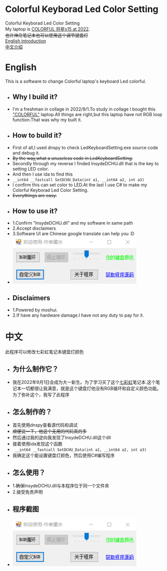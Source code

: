 # Colorful Keyborad Led Color Setting
Colorful Keyborad Led Color Setting  
My laptop is [COLORFUL 将星x15 at 2022](https://www.colorful.cn/product_show.aspx?mid=158&id=13).  
<s>也许神舟笔记本也可以使用这个调节键盘灯</s>  
[English introduction](#english)  
[中文介绍](#中文)  
# English  
This is a software to change Colorful laptop's keyboard Led colorful.  
+ ## Why I build it?  
+ I'm a freshman in collage in 2022/9/1.To study in collage I bought this ["COLORFUL"](https://www.colorful.cn/) laptop.All things are right,but this laptop have not RGB loop function.That was why my built it.  
+ ## How to build it?  
+ First of all,I used dnspy to check LedKeyboardSetting.exe source code and debug it.  
+ <s> By the way,what a unuseless code in LedKeyboardSetting. </s>  
+ Secondly through my reverse I finded InsydeDCHU.dll that is the key to setting LED color.  
+ And then I use ida to find this  
+ `__int64 __fastcall SetDCHU_Data(int a1, __int64 a2, int a3)`  
+ I confirm this can set color to LED.At the last I use C# to make my Colorful Keyborad Led Color Setting.  
+ <s> Everythings are easy. </s>  
+  ## How to use it?  
+  1.Confirm "InsydeDCHU.dll" and my software in same path  
+  2.Accept disclaimers  
+  3.Software UI are Chinese google translate can help you :D  
+  ![](https://github.com/moshuiD/Colorful-Keyborad-Led-Color-Setting/blob/main/ui.png)  
+  ## Disclaimers  
+  1.Powered by moshui.
+  2.If have any hardware damage.I have not any duty to pay for it.  

# 中文  
此程序可以修改七彩虹笔记本键盘灯颜色  
+ ## 为什么制作它？
+ 我在2022年9月1日会成为大一新生。为了学习买了这个[七彩虹](https://www.colorful.cn/)笔记本.这个笔记本一切都很让我满意，就是这个键盘灯他没有RGB循环和自定义颜色功能。为了弥补这个，我写了此程序  
+ ## 怎么制作的？  
+ 首先使用dnspy查看源代码和调试  
+ <s> 顺便说一下，他这个无用的代码真的多 </s>  
+ 然后通过我的逆向我发现了InsydeDCHU.dll这个dll  
+ 接着使用ida发现这个函数  
+ ` __int64 __fastcall SetDCHU_Data(int a1, __int64 a2, int a3)`  
+ 我确定这个能设置键盘灯颜色，然后使用C#编写程序  
+ ## 怎么使用？
+ 1.确保InsydeDCHU.dll与本程序位于同一个文件夹
+ 2.接受免责声明
+ ## 程序截图  
+ ![](https://github.com/moshuiD/Colorful-Keyborad-Led-Color-Setting/blob/main/ui.png)
